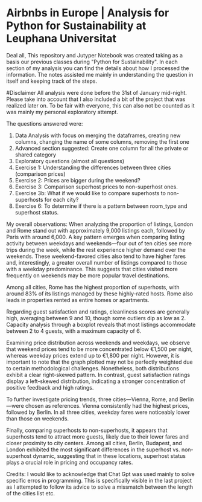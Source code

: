 # Airbnbs in Europe | Analysis for Python for Sustainability at Leuphana Universitat 

Deal all, 
This repository and Jutyper Notebook was created taking as a basis our previous classes during "Python for Sustainability". 
In each section of my analysis you can find the details about how I processed the information. The notes assisted me mainly in understanding the question in itself and keeping track of the steps. 

#Disclaimer
All analysis were done before the 31st of January mid-night. Please take into account that I also included a bit of the project that was realized later on. 
To be fair with everyone, this can also not be counted as it was mainly my personal exploratory attempt. 

The questions answered were: 
1) Data Analysis with focus on merging the dataframes, creating new columns, changing the name of some columns, removing the first one
2) Advanced section suggested: Create one column for all the private or shared category
3) Exploratory questions (almost all questions)
4) Exercise 1: Understanding the differences between three cities (comparison prices)
5) Exercise 2: Prices are bigger during the weekend?
6) Exercise 3: Comparison superhost prices to non-superhost ones.
7) Exercise 3b: What if we would like to compare superhosts to non-superhosts for each city?
8) Exercise 6: To determine if there is a pattern between room_type and superhost status. 

My overall observations: 
When analyzing the proportion of listings, London and Rome stand out with approximately 9,000 listings each, followed by Paris with around 6,000. A key pattern emerges when comparing listing activity between weekdays and weekends—four out of ten cities see more trips during the week, while the rest experience higher demand over the weekends. These weekend-favored cities also tend to have higher fares and, interestingly, a greater overall number of listings compared to those with a weekday predominance. This suggests that cities visited more frequently on weekends may be more popular travel destinations.

Among all cities, Rome has the highest proportion of superhosts, with around 83% of its listings managed by these highly-rated hosts. Rome also leads in properties rented as entire homes or apartments.

Regarding guest satisfaction and ratings, cleanliness scores are generally high, averaging between 9 and 10, though some outliers dip as low as 2. Capacity analysis through a boxplot reveals that most listings accommodate between 2 to 4 guests, with a maximum capacity of 6.

Examining price distribution across weekends and weekdays, we observe that weekend prices tend to be more concentrated below €1,500 per night, whereas weekday prices extend up to €1,800 per night. However, it is important to note that the graph plotted may not be perfectly weighted due to certain methodological challenges. Nonetheless, both distributions exhibit a clear right-skewed pattern. In contrast, guest satisfaction ratings display a left-skewed distribution, indicating a stronger concentration of positive feedback and high ratings.

To further investigate pricing trends, three cities—Vienna, Rome, and Berlin—were chosen as references. Vienna consistently had the highest prices, followed by Berlin. In all three cities, weekday fares were noticeably lower than those on weekends.

Finally, comparing superhosts to non-superhosts, it appears that superhosts tend to attract more guests, likely due to their lower fares and closer proximity to city centers. Among all cities, Berlin, Budapest, and London exhibited the most significant differences in the superhost vs. non-superhost dynamic, suggesting that in these locations, superhost status plays a crucial role in pricing and occupancy rates.



Credits: I would like to acknowledge that Chat Gpt was used mainly to solve specific erros in programming. This is specifically visible in the last project as I attempted to follow its advice to solve a missmatch between the length of the cities list etc. 
